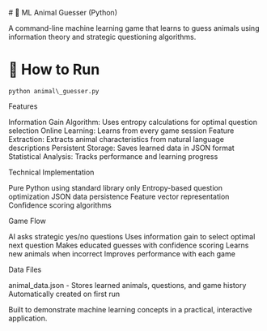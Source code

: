\# 🐍 ML Animal Guesser (Python)



A command-line machine learning game that learns to guess animals using information theory and strategic questioning algorithms.


# 🚀 How to Run

```
python animal\_guesser.py

```

Features

Information Gain Algorithm: Uses entropy calculations for optimal question selection
Online Learning: Learns from every game session
Feature Extraction: Extracts animal characteristics from natural language descriptions
Persistent Storage: Saves learned data in JSON format
Statistical Analysis: Tracks performance and learning progress

Technical Implementation

Pure Python using standard library only
Entropy-based question optimization
JSON data persistence
Feature vector representation
Confidence scoring algorithms

Game Flow

AI asks strategic yes/no questions
Uses information gain to select optimal next question
Makes educated guesses with confidence scoring
Learns new animals when incorrect
Improves performance with each game

Data Files

animal_data.json - Stores learned animals, questions, and game history
Automatically created on first run

Built to demonstrate machine learning concepts in a practical, interactive application.
